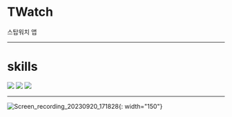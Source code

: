 # TWatch
스탑워치 앱

---

# skills
![](https://img.shields.io/badge/android-3DDC84?style=flat-square&logo=android&logoColor=white)
![](https://img.shields.io/badge/androidstudio-3DDC84?style=flat-square&logo=androidstudio&logoColor=white)
![](https://img.shields.io/badge/kotlin-7F52FF?style=flat-square&logo=kotlin&logoColor=white)

---

![Screen_recording_20230920_171828](https://github.com/trulyeven/TWatch/assets/113951017/f8152093-86d0-4196-a0d7-63ee9dde1fd5){: width="150"}
